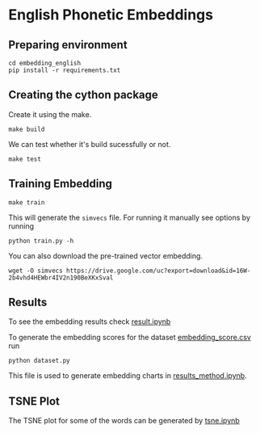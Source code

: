 # English Phonetic Embeddings

## Preparing environment

```
cd embedding_english
pip install -r requirements.txt
```

## Creating the cython package

Create it using the make.

```
make build
```

We can test whether it's build sucessfully or not.

```
make test
```

## Training Embedding

```
make train
```

This will generate the `simvecs` file. For running it manually see options by running

```
python train.py -h
```

You can also download the pre-trained vector embedding.

```
wget -O simvecs https://drive.google.com/uc?export=download&id=16W-2b4vhd4HEWbr4IV2n190BeXKxSval
```

## Results

To see the embedding results check [result.ipynb](result.ipynb)

To generate the embedding scores for the dataset [embedding_score.csv](../res/embedding_score.csv) run

```
python dataset.py
```

This file is used to generate embedding charts in [results_method.ipynb](../src/results_method.ipynb).

## TSNE Plot

The TSNE plot for some of the words can be generated by [tsne.ipynb](tsne.ipynb)

